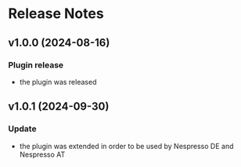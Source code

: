 # Release Notes

## v1.0.0 (2024-08-16)

### Plugin release
- the plugin was released

## v1.0.1 (2024-09-30)

### Update
- the plugin was extended in order to be used by Nespresso DE and Nespresso AT

